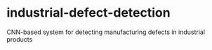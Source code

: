 # industrial-defect-detection
CNN-based system for detecting manufacturing defects in industrial products
